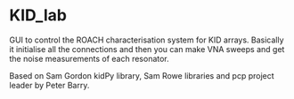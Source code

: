 # KID_lab

GUI to control the ROACH characterisation system for KID arrays. Basically it initialise all the connections and then you can make VNA sweeps and get the noise measurements of each resonator.

Based on Sam Gordon kidPy library, Sam Rowe libraries and pcp project leader by Peter Barry.
